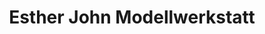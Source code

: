 ---
title: "Esther John Modellwerkstatt"
url: /schwerin/esther-john-modellwerkstatt/
shop: Schneiderei
---